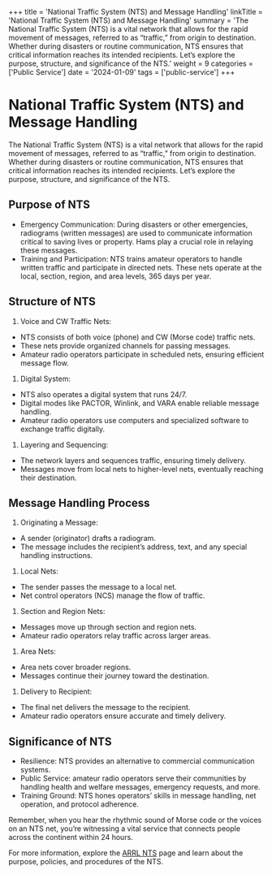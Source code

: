 +++
title = 'National Traffic System (NTS) and Message Handling'
linkTitle = 'National Traffic System (NTS) and Message Handling'
summary = 'The National Traffic System (NTS) is a vital network that allows for the rapid movement of messages, referred to as “traffic,” from origin to destination. Whether during disasters or routine communication, NTS ensures that critical information reaches its intended recipients. Let’s explore the purpose, structure, and significance of the NTS.'
weight = 9
categories = ['Public Service']
date = '2024-01-09'
tags = ['public-service']
+++

# National Traffic System (NTS) and Message Handling
The National Traffic System (NTS) is a vital network that allows for the rapid movement of messages, referred to as “traffic,” from origin to destination. Whether during disasters or routine communication, NTS ensures that critical information reaches its intended recipients. Let’s explore the purpose, structure, and significance of the NTS.

## Purpose of NTS
- Emergency Communication: During disasters or other emergencies, radiograms (written messages) are used to communicate information critical to saving lives or property. Hams play a crucial role in relaying these messages.
- Training and Participation: NTS trains amateur operators to handle written traffic and participate in directed nets. These nets operate at the local, section, region, and area levels, 365 days per year.

## Structure of NTS
1. Voice and CW Traffic Nets:
  - NTS consists of both voice (phone) and CW (Morse code) traffic nets.
  - These nets provide organized channels for passing messages.
  - Amateur radio operators participate in scheduled nets, ensuring efficient message flow.
1. Digital System:
  - NTS also operates a digital system that runs 24/7.
  - Digital modes like PACTOR, Winlink, and VARA enable reliable message handling.
  - Amateur radio operators use computers and specialized software to exchange traffic digitally.
1. Layering and Sequencing:
  - The network layers and sequences traffic, ensuring timely delivery.
  - Messages move from local nets to higher-level nets, eventually reaching their destination.

## Message Handling Process
1. Originating a Message:
  - A sender (originator) drafts a radiogram.
  - The message includes the recipient’s address, text, and any special handling instructions.
1. Local Nets:
  - The sender passes the message to a local net.
  - Net control operators (NCS) manage the flow of traffic.
1. Section and Region Nets:
  - Messages move up through section and region nets.
  - Amateur radio operators relay traffic across larger areas.
1. Area Nets:
  - Area nets cover broader regions.
  - Messages continue their journey toward the destination.
1. Delivery to Recipient:
  - The final net delivers the message to the recipient.
  - Amateur radio operators ensure accurate and timely delivery.

## Significance of NTS
- Resilience: NTS provides an alternative to commercial communication systems.
- Public Service: amateur radio operators serve their communities by handling health and welfare messages, emergency requests, and more.
- Training Ground: NTS hones operators’ skills in message handling, net operation, and protocol adherence.

Remember, when you hear the rhythmic sound of Morse code or the voices on an NTS net, you’re witnessing a vital service that connects people across the continent within 24 hours.

For more information, explore the [ARRL NTS](https://www.arrl.org/nts) page and learn about the purpose, policies, and procedures of the NTS.